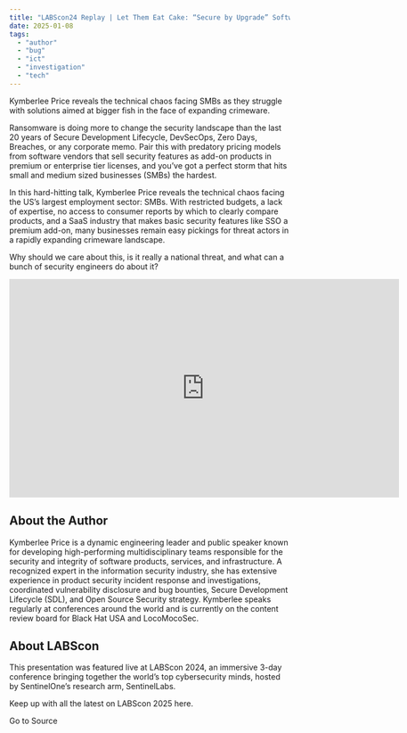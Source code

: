 ```yaml
---
title: "LABScon24 Replay | Let Them Eat Cake: “Secure by Upgrade” Software is a National Security Threat"
date: 2025-01-08
tags: 
  - "author"
  - "bug"
  - "ict"
  - "investigation"
  - "tech"
---
```


Kymberlee Price reveals the technical chaos facing SMBs as they struggle with solutions aimed at bigger fish in the face of expanding crimeware.

Ransomware is doing more to change the security landscape than the last 20 years of Secure Development Lifecycle, DevSecOps, Zero Days, Breaches, or any corporate memo. Pair this with predatory pricing models from software vendors that sell security features as add-on products in premium or enterprise tier licenses, and you’ve got a perfect storm that hits small and medium sized businesses (SMBs) the hardest.

In this hard-hitting talk, Kymberlee Price reveals the technical chaos facing the US’s largest employment sector: SMBs. With restricted budgets, a lack of expertise, no access to consumer reports by which to clearly compare products, and a SaaS industry that makes basic security features like SSO a premium add-on, many businesses remain easy pickings for threat actors in a rapidly expanding crimeware landscape.

Why should we care about this, is it really a national threat, and what can a bunch of security engineers do about it?

<iframe src="https://www.youtube.com/embed/cmsBUq1vcxc" width="700" height="392" frameborder="0" allowfullscreen="allowfullscreen"></iframe>

## About the Author

Kymberlee Price is a dynamic engineering leader and public speaker known for developing high-performing multidisciplinary teams responsible for the security and integrity of software products, services, and infrastructure. A recognized expert in the information security industry, she has extensive experience in product security incident response and investigations, coordinated vulnerability disclosure and bug bounties, Secure Development Lifecycle (SDL), and Open Source Security strategy. Kymberlee speaks regularly at conferences around the world and is currently on the content review board for Black Hat USA and LocoMocoSec.

## About LABScon

This presentation was featured live at LABScon 2024, an immersive 3-day conference bringing together the world’s top cybersecurity minds, hosted by SentinelOne’s research arm, SentinelLabs.

Keep up with all the latest on LABScon 2025 here.

Go to Source
